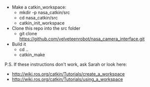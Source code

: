 - Make a catkin_workspace:
	- mkdir -p nasa_catkin/src
	- cd nasa_catkin/src
	- catkin_init_workspace
- Clone this repo into the src folder
	- git clone https://github.com/velveteenrobot/nasa_camera_interface.git
- Build it
	- cd ..
	- catkin_make 

P.S. If these instructions don't work, ask Sarah or look here: 
- http://wiki.ros.org/catkin/Tutorials/create_a_workspace
- http://wiki.ros.org/catkin/Tutorials/using_a_workspace
